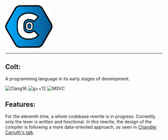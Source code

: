 <img src="resources/icon/Colt%20Logo.svg" width=30% height=30%>

---
## Colt:
A programming language in its early stages of development.

![Clang16](https://github.com/R533-Code/colt-lang/actions/workflows/cmake_clang16.yml/badge.svg)
![g++12](https://github.com/R533-Code/colt-lang/actions/workflows/cmake_g++12.yml/badge.svg)
![MSVC](https://github.com/R533-Code/colt-lang/actions/workflows/cmake_msvc.yml/badge.svg)

## Features:
For the eleventh time, a whole codebase rewrite is in progress.
Currently, only the lexer is written and functional.
In this rewrite, the design of the compiler is following a more data-oriented
approach, as seen in [Chandler Carruth's talk](https://www.youtube.com/watch?v=ZI198eFghJk).

<!--
## Features:
The syntax is partly borrowed from Rust, but is still subject to change.
For now, the 'compiler' is more of a transpiler to `C`.

The current supported language features are:
- Functions
- Arguments specifiers (`out`, `in`, `mut`...) (still in progress)
- Auto-deducing of return type
- Local Variables (still in progress)
- While Loops and named While Loops
- Modules (equivalent of namespaces) and using declarations

The following static analysis are implemented:
- Prohibited use of (partially) initialized variables
- Unreachable code (but no support for `[[noreturn]]` functions)

The following features are the next targets:
- Move semantics and copy semantics
- `move` and `copy` argument specifiers
- Interpreter for the language

## Syntax:
```
module a
{
public:
    fn test(in i64 a, in i64 b): return a + b;
}

fn main()
{
  using module a;
  var mut a = 10;
  var b = 20;
  test(&a, &b);
  // ^ The syntax will be improved in the future
}
```

## Purpose:
The `Colt` programming language aims to be a safe, statically compiled language, with compile time programming support:
This would include compile-time reflection and support for running functions at compile time (as in `constexpr`/`consteval` C++).
-->